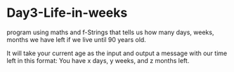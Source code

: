 # Day3-Life-in-weeks
program using maths and f-Strings that tells us how many days, weeks, months we have left if we live until 90 years old.

It will take your current age as the input and output a message with our time left in this format: 
    You have x days, y weeks, and z months left.
